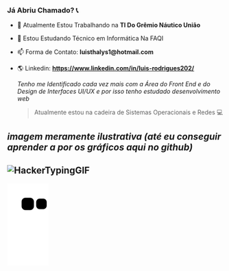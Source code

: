 ### Já Abriu Chamado? 📞
  
- 🏢 Atualmente Estou Trabalhando na __TI Do Grêmio Náutico União__
- 📒 Estou Estudando Técnico em Informática Na FAQI
- 📫 Forma de Contato: __luisthalys1@hotmail.com__
- 🌎 Linkedin: __https://www.linkedin.com/in/luis-rodrigues202/__


  _Tenho me Identificado cada vez mais com a Área do Front End e do Design de Interfaces UI/UX e por isso tenho estudado desenvolvimento web_ 

  > Atualmente estou na cadeira de Sistemas Operacionais e Redes  💻

_imagem meramente ilustrativa_
_(até eu conseguir aprender a por os gráficos aqui no github)_
------
![HackerTypingGIF](https://user-images.githubusercontent.com/102838847/175055342-397ede48-1e9c-4c52-aaa7-81f8a6ee0065.gif)
----
![Snake animation](https://github.com/thalys93/thalys93/blob/output/github-contribution-grid-snake.svg)
